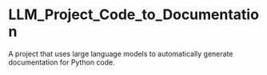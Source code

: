 # LLM_Project_Code_to_Documentation
A project that uses large language models to automatically generate documentation for Python code.
